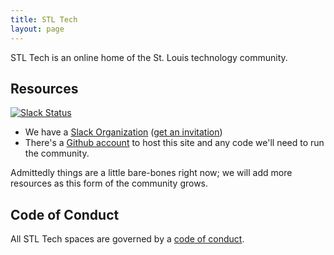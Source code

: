 ```yaml
---
title: STL Tech
layout: page
---
```


STL Tech is an online home of the St. Louis technology community.

## Resources

[![Slack Status](https://stltech.herokuapp.com/badge.svg)](https://stl-tech.slack.com)

- We have a [Slack Organization](https://stl-tech.slack.com)
  ([get an invitation](https://stltech.herokuapp.com))
- There's a [Github account](https://github.com/stl-tech) to host this site and
  any code we'll need to run the community.
  
Admittedly things are a little bare-bones right now; we will add more resources
as this form of the community grows.

## Code of Conduct

All STL Tech spaces are governed by a [code of conduct](/code-of-conduct/).
